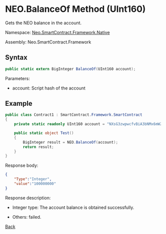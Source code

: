 # **NEO.BalanceOf** Method (UInt160)

Gets the NEO balance in the account.

Namespace: [Neo.SmartContract.Framework.Native](../../native.md)

Assembly: Neo.SmartContract.Framework

## Syntax

```c#
public static extern BigInteger BalanceOf(UInt160 account);
```

Parameters:

- account: Script hash of the account

## Example

```c#
public class Contract1 : SmartContract.Framework.SmartContract
{
    private static readonly UInt160 account = "NXsG3zwpwcfvBiA3bNMx6mWZGEro9ZqTqM".ToScriptHash();

    public static object Test()
    {
        BigInteger result = NEO.BalanceOf(account);
        return result;
    }
}
```

Response body:

```json
{
	"Type":"Integer",
	"value":"100000000"
}
```

Response description:

- Integer type: The account balance is obtained successfully.

- Others: failed.

[Back](../Neo.md)

